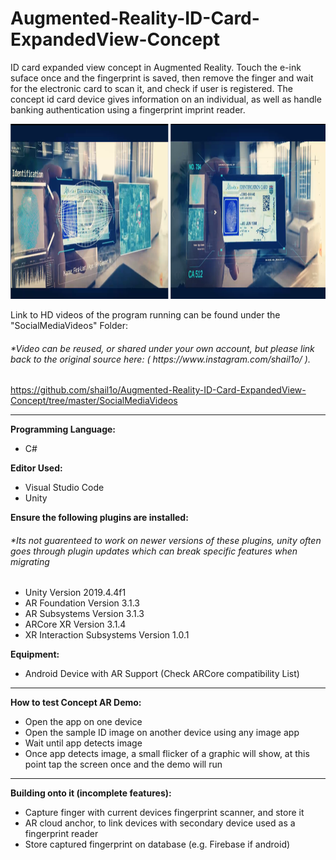 # Augmented-Reality-ID-Card-ExpandedView-Concept

ID card expanded view concept in Augmented Reality. Touch the e-ink suface once and the fingerprint is saved, then remove the finger and wait for the electronic card to scan it, and check if user is registered. The concept id card device gives information on an individual, as well as handle banking authentication using a fingerprint imprint reader.

<img src="SocialMediaImages/imageEXP.png"  height="280" />

Link to HD videos of the program running can be found under the "SocialMediaVideos" Folder:
<h6>*Video can be reused, or shared under your own account, but please link back to the original source here: ( https://www.instagram.com/shail1o/ ). </h3>

https://github.com/shail1o/Augmented-Reality-ID-Card-ExpandedView-Concept/tree/master/SocialMediaVideos

<hr>

<strong> Programming Language:  </strong>
<ul>
 	<li> C# </li>
</ul>

<strong> Editor Used:  </strong>
<ul>
 	<li> Visual Studio Code </li>
 	<li> Unity </li>
</ul>


<strong>  Ensure the following plugins are installed:  </strong>
<h6>*Its not guarenteed to work on newer versions of these plugins, unity often goes through plugin updates which can break specific features when migrating </h3>
<ul>
  <li> Unity Version 2019.4.4f1 </li>
  <li> AR Foundation Version 3.1.3 </li>
  <li> AR Subsystems  Version 3.1.3 </li>
  <li> ARCore XR  Version 3.1.4 </li>
  <li> XR Interaction Subsystems Version 1.0.1  </li>
</ul>

<strong> Equipment: </strong>
<ul>
 	<li> Android Device with AR Support (Check ARCore compatibility List) </li>
</ul>

<hr>

<strong> How to test Concept AR Demo: </strong>
<ul>
 	<li> Open the app on one device </li>
 	<li> Open the sample ID image on another device using any image app </li>
 	<li> Wait until app detects image </li>
 	<li> Once app detects image, a small flicker of a graphic will show, at this point tap the screen once and the demo will run </li>
</ul>

<hr>

<strong> Building onto it (incomplete features): </strong>
<ul>
 <li> Capture finger with current devices fingerprint scanner, and store it </li>
 <li> AR cloud anchor, to link devices with secondary device used as a fingerprint reader </li>
 <li> Store captured fingerprint on database (e.g. Firebase if android) </li>
</ul>

